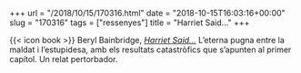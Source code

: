+++
url = "/2018/10/15/170316.html"
date = "2018-10-15T16:03:16+00:00"
slug = "170316"
tags = ["ressenyes"]
title = "Harriet Said…"
+++

{{< icon book >}} Beryl Bainbridge, *[Harriet Said…](https://en.wikipedia.org/wiki/Harriet_Said%2E%2E%2E)*
L’eterna pugna entre la maldat i l’estupidesa, amb els resultats catastròfics que s’apunten al primer capítol. Un relat pertorbador.
